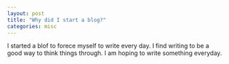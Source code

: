 ```yaml
---
layout: post
title: "Why did I start a blog?"
categories: misc
---
```


I started a blof to forece myself to write every day. I find writing to be a good way to think things through. 
I am hoping to write something everyday.    